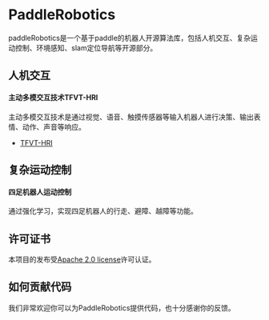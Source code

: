 # PaddleRobotics
paddleRobotics是一个基于paddle的机器人开源算法库，包括人机交互、复杂运动控制、环境感知、slam定位导航等开源部分。

## 人机交互
#### 主动多模交互技术TFVT-HRI
主动多模交互技术是通过视觉、语音、触摸传感器等输入机器人进行决策、输出表情、动作、声音等响应。
* [TFVT-HRI](./HRI/TFVT_HRI/README.md)
## 复杂运动控制
#### 四足机器人运动控制
通过强化学习，实现四足机器人的行走、避障、越障等功能。


## 许可证书
本项目的发布受[Apache 2.0 license](LICENSE)许可认证。

## 如何贡献代码

我们非常欢迎你可以为PaddleRobotics提供代码，也十分感谢你的反馈。
